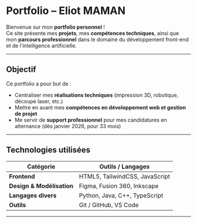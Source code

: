 # Portfolio – Eliot MAMAN

Bienvenue sur mon **portfolio personnel** !  
Ce site présente mes **projets**, mes **compétences techniques**, ainsi que mon **parcours professionnel** dans le domaine du développement front-end et de l’intelligence artificielle.

---

## Objectif

Ce portfolio a pour but de :

- Centraliser mes **réalisations techniques** (impression 3D, robotique, découpe laser, etc.)
- Mettre en avant mes **compétences en développement web et gestion de projet**
- Me servir de **support professionnel** pour mes candidatures en alternance (dès janvier 2026, pour 33 mois)

---

## Technologies utilisées

| Catégorie                 | Outils / Langages              |
| ------------------------- | ------------------------------ |
| **Frontend**              | HTML5, TailwindCSS, JavaScript |
| **Design & Modélisation** | Figma, Fusion 360, Inkscape    |
| **Langages divers**       | Python, Java, C++, TypeScript  |
| **Outils**                | Git / GitHub, VS Code          |

---
